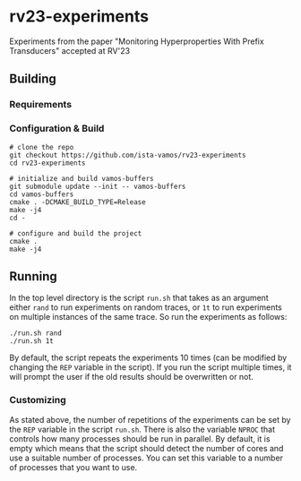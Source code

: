 # rv23-experiments
Experiments from the paper "Monitoring Hyperproperties With Prefix Transducers" accepted at RV'23

## Building

### Requirements

### Configuration & Build

```shell
# clone the repo
git checkout https://github.com/ista-vamos/rv23-experiments
cd rv23-experiments

# initialize and build vamos-buffers
git submodule update --init -- vamos-buffers
cd vamos-buffers
cmake . -DCMAKE_BUILD_TYPE=Release
make -j4
cd -

# configure and build the project
cmake .
make -j4
```

## Running

In the top level directory is the script `run.sh` that takes as an argument either
`rand` to run experiments on random traces, or `1t` to run experiments on
multiple instances of the same trace. So run the experiments as follows:

```
./run.sh rand
./run.sh 1t
```

By default, the script repeats the experiments 10 times (can be modified by changing
the `REP` variable in the script). If you run the script multiple times, it will
prompt the user if the old results should be overwritten or not.

### Customizing

As stated above, the number of repetitions of the experiments can be set by the
`REP` variable in the script `run.sh`. There is also the variable `NPROC`
that controls how many processes should be run in parallel.
By default, it is empty which means that the script should detect the number of cores
and use a suitable number of processes. You can set this variable to a number
of processes that you want to use.
